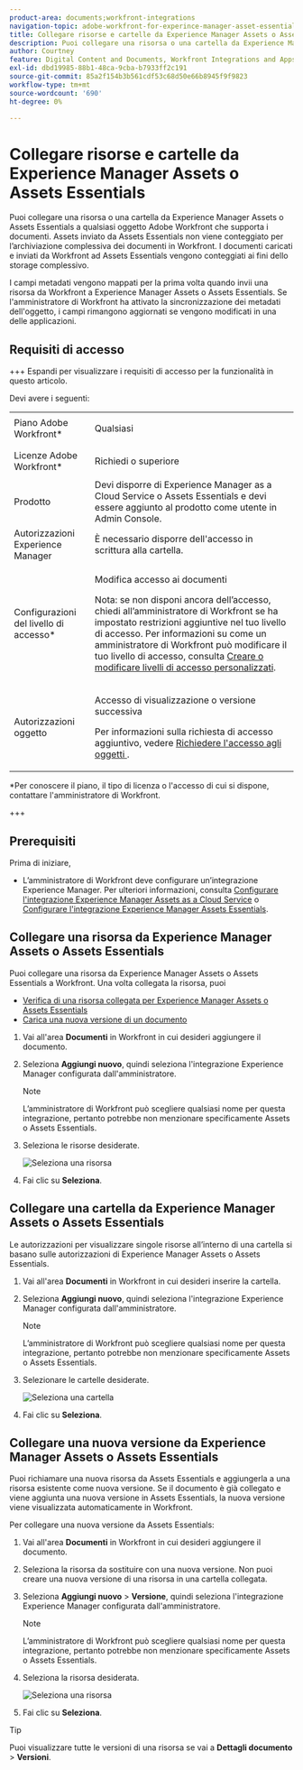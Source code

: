 ```yaml
---
product-area: documents;workfront-integrations
navigation-topic: adobe-workfront-for-experince-manager-asset-essentials
title: Collegare risorse e cartelle da Experience Manager Assets o Assets Essentials
description: Puoi collegare una risorsa o una cartella da Experience Manager Assets o Assets Essentials a qualsiasi oggetto Adobe Workfront che supporta i documenti. Assets inviato da Assets Essentials non viene conteggiato per l’archiviazione complessiva dei documenti in Workfront. I documenti caricati e inviati da Workfront ad Assets Essentials vengono conteggiati ai fini dello storage complessivo.
author: Courtney
feature: Digital Content and Documents, Workfront Integrations and Apps
exl-id: dbd19985-88b1-48ca-9cba-b7933ff2c191
source-git-commit: 85a2f154b3b561cdf53c68d50e66b8945f9f9823
workflow-type: tm+mt
source-wordcount: '690'
ht-degree: 0%

---
```


# Collegare risorse e cartelle da Experience Manager Assets o Assets Essentials

Puoi collegare una risorsa o una cartella da Experience Manager Assets o Assets Essentials a qualsiasi oggetto Adobe Workfront che supporta i documenti. Assets inviato da Assets Essentials non viene conteggiato per l’archiviazione complessiva dei documenti in Workfront. I documenti caricati e inviati da Workfront ad Assets Essentials vengono conteggiati ai fini dello storage complessivo.

I campi metadati vengono mappati per la prima volta quando invii una risorsa da Workfront a Experience Manager Assets o Assets Essentials. Se l&#39;amministratore di Workfront ha attivato la sincronizzazione dei metadati dell&#39;oggetto, i campi rimangono aggiornati se vengono modificati in una delle applicazioni.

## Requisiti di accesso

+++ Espandi per visualizzare i requisiti di accesso per la funzionalità in questo articolo.

Devi avere i seguenti:

<table style="table-layout:auto"> 
 <col> 
 <col> 
 <tbody> 
  <tr> 
   <td role="rowheader">Piano Adobe Workfront*</td> 
   <td> <p> Qualsiasi</p> </td> 
  </tr> 
  <tr> 
   <td role="rowheader">Licenze Adobe Workfront*</td> 
   <td> <p>Richiedi o superiore</p> </td> 
  </tr> 
  <tr> 
   <td role="rowheader">Prodotto</td> 
   <td>Devi disporre di Experience Manager as a Cloud Service o Assets Essentials e devi essere aggiunto al prodotto come utente in Admin Console.</td> 
  </tr> 
   <tr> 
    <td role="rowheader">Autorizzazioni Experience Manager</td> 
    <td>È necessario disporre dell'accesso in scrittura alla cartella.</td> 
   </tr>
  <tr> 
   <td role="rowheader">Configurazioni del livello di accesso*</td> 
   <td> <p>Modifica accesso ai documenti</p> <p>Nota: se non disponi ancora dell’accesso, chiedi all’amministratore di Workfront se ha impostato restrizioni aggiuntive nel tuo livello di accesso. Per informazioni su come un amministratore di Workfront può modificare il tuo livello di accesso, consulta <a href="../../administration-and-setup/add-users/configure-and-grant-access/create-modify-access-levels.md" class="MCXref xref">Creare o modificare livelli di accesso personalizzati</a>.</p> </td> 
  </tr> 
  <tr> 
   <td role="rowheader">Autorizzazioni oggetto</td> 
   <td> <p>Accesso di visualizzazione o versione successiva</p> <p>Per informazioni sulla richiesta di accesso aggiuntivo, vedere <a href="../../workfront-basics/grant-and-request-access-to-objects/request-access.md" class="MCXref xref">Richiedere l'accesso agli oggetti </a>.</p> </td> 
  </tr> 
 </tbody> 
</table>

&#42;Per conoscere il piano, il tipo di licenza o l&#39;accesso di cui si dispone, contattare l&#39;amministratore di Workfront.

+++

## Prerequisiti

Prima di iniziare,

* L’amministratore di Workfront deve configurare un’integrazione Experience Manager. Per ulteriori informazioni, consulta [Configurare l&#39;integrazione Experience Manager Assets as a Cloud Service](/help/quicksilver/administration-and-setup/configure-integrations/configure-aacs-integration.md) o [Configurare l&#39;integrazione Experience Manager Assets Essentials](/help/quicksilver/documents/adobe-workfront-for-experience-manager-assets-essentials/setup-asset-essentials.md).

## Collegare una risorsa da Experience Manager Assets o Assets Essentials

Puoi collegare una risorsa da Experience Manager Assets o Assets Essentials a Workfront. Una volta collegata la risorsa, puoi

* [Verifica di una risorsa collegata per Experience Manager Assets o Assets Essentials](../../documents/adobe-workfront-for-experience-manager-assets-essentials/proof-linked-asset-aem.md)
* [Carica una nuova versione di un documento](../../documents/managing-documents/upload-new-document-version.md)

1. Vai all&#39;area **Documenti** in Workfront in cui desideri aggiungere il documento.
1. Seleziona **Aggiungi nuovo**, quindi seleziona l&#39;integrazione Experience Manager configurata dall&#39;amministratore.

   >[!NOTE]
   >
   >L’amministratore di Workfront può scegliere qualsiasi nome per questa integrazione, pertanto potrebbe non menzionare specificamente Assets o Assets Essentials.

1. Seleziona le risorse desiderate.

   ![Seleziona una risorsa](assets/select-an-asset.png)

1. Fai clic su **Seleziona**.

## Collegare una cartella da Experience Manager Assets o Assets Essentials

Le autorizzazioni per visualizzare singole risorse all’interno di una cartella si basano sulle autorizzazioni di Experience Manager Assets o Assets Essentials.

1. Vai all&#39;area **Documenti** in Workfront in cui desideri inserire la cartella.
1. Seleziona **Aggiungi nuovo**, quindi seleziona l&#39;integrazione Experience Manager configurata dall&#39;amministratore.

   >[!NOTE]
   >
   >L’amministratore di Workfront può scegliere qualsiasi nome per questa integrazione, pertanto potrebbe non menzionare specificamente Assets o Assets Essentials.

1. Selezionare le cartelle desiderate.

   ![Seleziona una cartella](assets/select-a-folder.png)

1. Fai clic su **Seleziona**.

## Collegare una nuova versione da Experience Manager Assets o Assets Essentials

Puoi richiamare una nuova risorsa da Assets Essentials e aggiungerla a una risorsa esistente come nuova versione. Se il documento è già collegato e viene aggiunta una nuova versione in Assets Essentials, la nuova versione viene visualizzata automaticamente in Workfront.

Per collegare una nuova versione da Assets Essentials:

1. Vai all&#39;area **Documenti** in Workfront in cui desideri aggiungere il documento.
1. Seleziona la risorsa da sostituire con una nuova versione. Non puoi creare una nuova versione di una risorsa in una cartella collegata.
1. Seleziona **Aggiungi nuovo** > **Versione**, quindi seleziona l&#39;integrazione Experience Manager configurata dall&#39;amministratore.

   >[!NOTE]
   >
   >L’amministratore di Workfront può scegliere qualsiasi nome per questa integrazione, pertanto potrebbe non menzionare specificamente Assets o Assets Essentials.

1. Seleziona la risorsa desiderata.

   ![Seleziona una risorsa](assets/select-an-asset.png)

1. Fai clic su **Seleziona**.

>[!TIP]
>
>Puoi visualizzare tutte le versioni di una risorsa se vai a **Dettagli documento** > **Versioni**.
